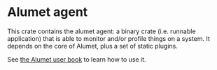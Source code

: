 # Alumet agent

This crate contains the alumet agent: a binary crate (i.e. runnable application) that is able to monitor and/or profile
things on a system. It depends on the core of Alumet, plus a set of static plugins.

See [the Alumet user book](https://alumet-dev.github.io/user-book/) to learn how to use it.
